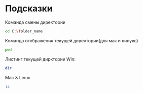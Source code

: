 # Подсказки

Команда смены директории
```sh
cd C:\folder_name
```

Команда отображения текущей директории(для мак и линукс)
```sh
pwd
```

Листинг текущей дирктории
Win:
```sh
dir
```
Mac & Linux
```sh
ls
```